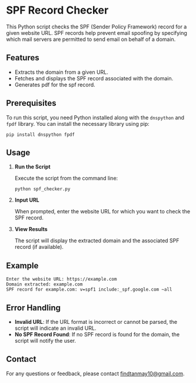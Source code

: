 # SPF Record Checker

This Python script checks the SPF (Sender Policy Framework) record for a given website URL. SPF records help prevent email spoofing by specifying which mail servers are permitted to send email on behalf of a domain.

## Features

- Extracts the domain from a given URL.
- Fetches and displays the SPF record associated with the domain.
- Generates pdf for the spf record.

## Prerequisites

To run this script, you need Python installed along with the `dnspython` and `fpdf` library. You can install the necessary library using pip:

```
pip install dnspython fpdf
```

## Usage

1. **Run the Script**

   Execute the script from the command line:

   ```
   python spf_checker.py
   ```

2. **Input URL**

   When prompted, enter the website URL for which you want to check the SPF record.

3. **View Results**

   The script will display the extracted domain and the associated SPF record (if available).

## Example

```
Enter the website URL: https://example.com
Domain extracted: example.com
SPF record for example.com: v=spf1 include:_spf.google.com ~all
```

## Error Handling
- **Invalid URL**: If the URL format is incorrect or cannot be parsed, the script will indicate an invalid URL.
- **No SPF Record Found**: If no SPF record is found for the domain, the script will notify the user.


## Contact

For any questions or feedback, please contact findtanmay10@gmail.com.
